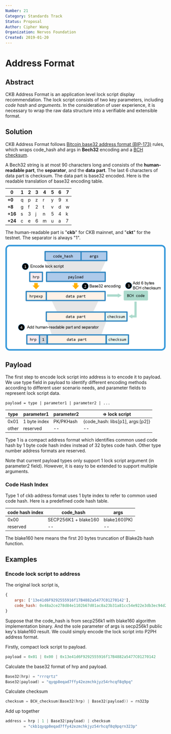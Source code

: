 ```yaml
---
Number: 21
Category: Standards Track
Status: Proposal
Author: Cipher Wang
Organization: Nervos Foundation
Created: 2019-01-20
---
```


# Address Format

## Abstract

CKB Address Format is an application level lock script display recommendation. The lock script consists of two key parameters, including *code hash* and *arguments*. In the consideration of user experience, it is necessary to wrap the raw data structure into a verifiable and extensible format.

## Solution

CKB Address Format follows [Bitcoin base32 address format (BIP-173)][bip173] rules, which wraps code_hash ahd args in **Bech32** encoding and a [BCH checksum][bch].

A Bech32 string is at most 90 characters long and consists of the **human-readable part**, the **separator**, and the **data part**. The last 6 characters of data part is checksum. The data part is base32 encoded. Here is the readable translation of base32 encoding table.

|0|1|2|3|4|5|6|7|
|-|-|-|-|-|-|-|-|
|**+0**|q|p|z|r|y|9|x|8|
|**+8**|g|f|2|t|v|d|w|0|
|**+16**|s|3|j|n|5|4|k|h|
|**+24**|c|e|6|m|u|a|7|l|


The human-readable part is "**ckb**" for CKB mainnet, and "**ckt**" for the testnet. The separator is always "1".

![](images/ckb-address.png)

## Payload

The first step to encode lock script into address is to encode it to payload. We use type field in payload to identify different encoding methods according to different user scenario needs, and parameter fields to represent lock script data.

```
payload = type | parameter1 | parameter2 | ...
```

|   type     |    parameter1    | parameter2  | => lock script |
|------------|------------------|-------------|-------------|
|    0x01    | 1 byte index |  PK/PKHash  | {code_hash: libs[p1], args:[p2]} |
|    other   | reserved  |  --   | -- |

Type 1 is a compact address format which identifies common used code hash by 1 byte code hash index instead of 32 bytes code hash. Other type number address formats are reserved.

Note that current payload types only support 1 lock script argument (in parameter2 field). However, it is easy to be extended to support multiple arguments.

### Code Hash Index

Type 1 of ckb address format uses 1 byte index to refer to common used code hash. Here is a predefined code hash table.

|     code hash index  | code_hash    | args |
|----------------|---------------------|------|
|      0x00      | SECP256K1 + blake160 | blake160(PK)  |
|      reserved      | -- | --  |

The blake160 here means the first 20 bytes truncation of Blake2b hash function.

## Examples

### Encode lock script to address

The original lock script is,

```js
{
    args: ['13e41d6F9292555916f17B4882a5477C01270142'],
    code_hash: 0x48a2ce278d84e1102b67d01ac8a23b31a81cc54e922e3db3ec94d2ec4356c67c
}
```

Suppose that the code_hash is from secp256k1 with blake160 algorithm implementation binary. And the sole parameter of args is secp256k1 public key's blake160 result. We could simply encode the lock script into P2PH address format.

Firstly, compact lock script to payload.

```c
payload = 0x01 | 0x00 | 0x13e41d6F9292555916f17B4882a5477C01270142
```

Calculate the base32 format of hrp and payload.

```c
Base32(hrp) = "rrrqrtz"
Base32(payload) = "qyqp8eqad7ffy42ezmchkjyz54rhcqf8q9pq"
```

Calculate checksum

```c
checksum = BCH_checksum(Base32(hrp) | Base32(payload)) = rn323p
```

Add up together

```c
address = hrp | 1 | Base32(payload) | checksum 
        = "ckb1qyqp8eqad7ffy42ezmchkjyz54rhcqf8q9pqrn323p"
```

[bip173]: https://github.com/bitcoin/bips/blob/master/bip-0173.mediawiki

[bch]: https://en.wikipedia.org/wiki/BCH_code
